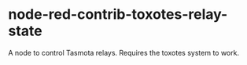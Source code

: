 # node-red-contrib-toxotes-relay-state
A node to control Tasmota relays.  Requires the toxotes system to work.